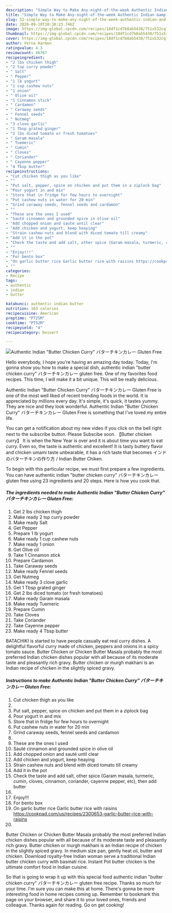 ```yaml
---
description: "Simple Way to Make Any-night-of-the-week Authentic Indian &amp;#34;Butter Chicken Curry&amp;#34; バターチキンカレー Gluten Free"
title: "Simple Way to Make Any-night-of-the-week Authentic Indian &amp;#34;Butter Chicken Curry&amp;#34; バターチキンカレー Gluten Free"
slug: 52-simple-way-to-make-any-night-of-the-week-authentic-indian-and-34-butter-chicken-curry-and-34-gluten-free
date: 2020-09-10T10:38:23.746Z
image: https://img-global.cpcdn.com/recipes/18df1cd7b8ab5438/751x532cq70/authentic-indian-butter-chicken-curry-バターチキンカレー-gluten-free-recipe-main-photo.jpg
thumbnail: https://img-global.cpcdn.com/recipes/18df1cd7b8ab5438/751x532cq70/authentic-indian-butter-chicken-curry-バターチキンカレー-gluten-free-recipe-main-photo.jpg
cover: https://img-global.cpcdn.com/recipes/18df1cd7b8ab5438/751x532cq70/authentic-indian-butter-chicken-curry-バターチキンカレー-gluten-free-recipe-main-photo.jpg
author: Verna Harmon
ratingvalue: 4.3
reviewcount: 46767
recipeingredient:
- "2 lbs chicken thigh"
- "2 tsp curry powder"
- " Salt"
- " Pepper"
- "1 lb yogurt"
- "1 cup cashew nuts"
- "1 onion"
- " Olive oil"
- "1 Cinnamon stick"
- " Cardamon"
- " Caraway seeds"
- " Fennel seeds"
- " Nutmeg"
- "3 clove garlic"
- "1 Tbsp grated ginger"
- "2 lbs diced tomato or fresh tomatoes"
- " Garam masala"
- " Tuemeric"
- " Cumin"
- " Cloves"
- " Coriander"
- " Cayenne pepper"
- "4 Tbsp butter"
recipeinstructions:
- "Cut chicken thigh as you like"
- ""
- "Put salt, pepper, spice on chicken and put them in a ziplock bag"
- "Pour yogurt in and mix"
- "Store that in fridge for few hours to overnight"
- "Put cashew nuts in water for 20 min"
- "Grind caraway seeds, fennel seeds and cardamon"
- ""
- "These are the ones I used"
- "Sauté cinnamon and grounded spice in olive oil"
- "Add chopped onion and sauté until clear"
- "Add chicken and yogurt, keep heaying"
- "Strain cashew nuts and blend with diced tomato till creamy"
- "Add it in the pot"
- "Check the taste and add salt, other spice (Garam masala, turmeric, cumin, cloves, cinnamon, coriander, cayenne pepper, etc), then add butter"
- ""
- "Enjoy!!!"
- "For bento box"
- "On garlic butter rice Garlic butter rice with raisins https://cookpad.com/us/recipes/2300653-garlic-butter-rice-with-raisins"
- ""
categories:
- Recipe
tags:
- authentic
- indian
- butter

katakunci: authentic indian butter 
nutrition: 163 calories
recipecuisine: American
preptime: "PT25M"
cooktime: "PT52M"
recipeyield: "4"
recipecategory: Dessert

---
```



![Authentic Indian &#34;Butter Chicken Curry&#34; バターチキンカレー Gluten Free](https://img-global.cpcdn.com/recipes/18df1cd7b8ab5438/751x532cq70/authentic-indian-butter-chicken-curry-バターチキンカレー-gluten-free-recipe-main-photo.jpg)

Hello everybody, I hope you're having an amazing day today. Today, I'm gonna show you how to make a special dish, authentic indian &#34;butter chicken curry&#34; バターチキンカレー gluten free. One of my favorites food recipes. This time, I will make it a bit unique. This will be really delicious.

Authentic Indian &#34;Butter Chicken Curry&#34; バターチキンカレー Gluten Free is one of the most well liked of recent trending foods in the world. It is appreciated by millions every day. It's simple, it's quick, it tastes yummy. They are nice and they look wonderful. Authentic Indian &#34;Butter Chicken Curry&#34; バターチキンカレー Gluten Free is something that I've loved my entire life.

You can get a notification about my new video if you click on the bell right next to the subscribe button. Please Subscibe soon. 【Butter chicken curry】 It is when the New Year is over and it is about time you want to eat curry. Even so, the taste is authentic and excellent! It is tasty buttery flavor and chicken umami taste unbearable, it has a rich taste that becomes インドのバターチキンの作り方 / Indian Butter Chiken.


To begin with this particular recipe, we must first prepare a few ingredients. You can have authentic indian &#34;butter chicken curry&#34; バターチキンカレー gluten free using 23 ingredients and 20 steps. Here is how you cook that.

<!--inarticleads1-->

##### The ingredients needed to make Authentic Indian &#34;Butter Chicken Curry&#34; バターチキンカレー Gluten Free:

1. Get 2 lbs chicken thigh
1. Make ready 2 tsp curry powder
1. Make ready  Salt
1. Get  Pepper
1. Prepare 1 lb yogurt
1. Make ready 1 cup cashew nuts
1. Make ready 1 onion
1. Get  Olive oil
1. Take 1 Cinnamon stick
1. Prepare  Cardamon
1. Take  Caraway seeds
1. Make ready  Fennel seeds
1. Get  Nutmeg
1. Make ready 3 clove garlic
1. Get 1 Tbsp grated ginger
1. Get 2 lbs diced tomato (or fresh tomatoes)
1. Make ready  Garam masala
1. Make ready  Tuemeric
1. Prepare  Cumin
1. Take  Cloves
1. Take  Coriander
1. Take  Cayenne pepper
1. Make ready 4 Tbsp butter


BATACHIKI is started to have people casually eat real curry dishes. A delightful flavorful curry made of chicken, peppers and onions in a spicy tomato sauce. Butter Chicken or Chicken Butter Masala probably the most preferred Indian chicken dishes popular with all because of its moderate taste and pleasantly rich gravy. Butter chicken or murgh makhani is an Indian recipe of chicken in the slightly spiced gravy. 

<!--inarticleads2-->

##### Instructions to make Authentic Indian &#34;Butter Chicken Curry&#34; バターチキンカレー Gluten Free:

1. Cut chicken thigh as you like
1. 
1. Put salt, pepper, spice on chicken and put them in a ziplock bag
1. Pour yogurt in and mix
1. Store that in fridge for few hours to overnight
1. Put cashew nuts in water for 20 min
1. Grind caraway seeds, fennel seeds and cardamon
1. 
1. These are the ones I used
1. Sauté cinnamon and grounded spice in olive oil
1. Add chopped onion and sauté until clear
1. Add chicken and yogurt, keep heaying
1. Strain cashew nuts and blend with diced tomato till creamy
1. Add it in the pot
1. Check the taste and add salt, other spice (Garam masala, turmeric, cumin, cloves, cinnamon, coriander, cayenne pepper, etc), then add butter
1. 
1. Enjoy!!!
1. For bento box
1. On garlic butter rice Garlic butter rice with raisins https://cookpad.com/us/recipes/2300653-garlic-butter-rice-with-raisins
1. 


Butter Chicken or Chicken Butter Masala probably the most preferred Indian chicken dishes popular with all because of its moderate taste and pleasantly rich gravy. Butter chicken or murgh makhani is an Indian recipe of chicken in the slightly spiced gravy. In medium size pan, gently heat oil, butter and chicken. Download royalty-free Indian woman serve a traditional Indian butter chicken curry with basmati rice. Instant Pot butter chicken is the ultimate comfort food in Indian cuisine. 

So that is going to wrap it up with this special food authentic indian &#34;butter chicken curry&#34; バターチキンカレー gluten free recipe. Thanks so much for your time. I'm sure you can make this at home. There's gonna be more interesting food in home recipes coming up. Remember to bookmark this page on your browser, and share it to your loved ones, friends and colleague. Thanks again for reading. Go on get cooking!
